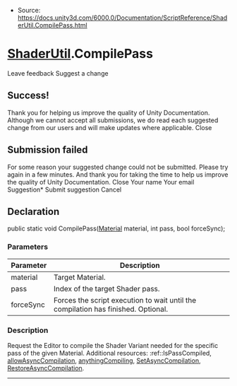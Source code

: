 * Source: https://docs.unity3d.com/6000.0/Documentation/ScriptReference/ShaderUtil.CompilePass.html

#  [ShaderUtil](https://docs.unity3d.com/6000.0/Documentation/ScriptReference/ShaderUtil.html).CompilePass
Leave feedback
Suggest a change
## Success!
Thank you for helping us improve the quality of Unity Documentation. Although we cannot accept all submissions, we do read each suggested change from our users and will make updates where applicable.
Close
## Submission failed
For some reason your suggested change could not be submitted. Please <a>try again</a> in a few minutes. And thank you for taking the time to help us improve the quality of Unity Documentation.
Close
Your name Your email Suggestion* Submit suggestion
Cancel
## Declaration
public static void CompilePass([Material](https://docs.unity3d.com/6000.0/Documentation/ScriptReference/Material.html) material, int pass, bool forceSync); 
### Parameters
Parameter | Description  
---|---  
material | Target Material.  
pass | Index of the target Shader pass.  
forceSync | Forces the script execution to wait until the compilation has finished. Optional.  
### Description
Request the Editor to compile the Shader Variant needed for the specific pass of the given Material.
Additional resources: :ref::IsPassCompiled, [allowAsyncCompilation](https://docs.unity3d.com/6000.0/Documentation/ScriptReference/ShaderUtil-allowAsyncCompilation.html), [anythingCompiling](https://docs.unity3d.com/6000.0/Documentation/ScriptReference/ShaderUtil-anythingCompiling.html), [SetAsyncCompilation](https://docs.unity3d.com/6000.0/Documentation/ScriptReference/ShaderUtil.SetAsyncCompilation.html), [RestoreAsyncCompilation](https://docs.unity3d.com/6000.0/Documentation/ScriptReference/ShaderUtil.RestoreAsyncCompilation.html).
* * *
